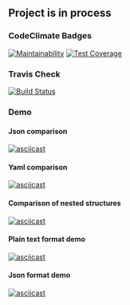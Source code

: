 <h2>Project is in process</h2>

<h3>CodeClimate Badges</h3>

[![Maintainability](https://api.codeclimate.com/v1/badges/95b4136a63034cb354ee/maintainability)](https://codeclimate.com/github/whitehamster26/python-project-lvl2/maintainability) [![Test Coverage](https://api.codeclimate.com/v1/badges/95b4136a63034cb354ee/test_coverage)](https://codeclimate.com/github/whitehamster26/python-project-lvl2/test_coverage)

<h3>Travis Check</h3>

[![Build Status](https://travis-ci.org/whitehamster26/python-project-lvl2.svg?branch=master)](https://travis-ci.org/whitehamster26/python-project-lvl2)

<h3>Demo</h3>

<h4>Json comparison</h4>

[![asciicast](https://asciinema.org/a/xyYxx7vzB43SnRGfR0XZZTbyQ.svg)](https://asciinema.org/a/xyYxx7vzB43SnRGfR0XZZTbyQ)

<h4>Yaml comparison</h4>

[![asciicast](https://asciinema.org/a/nWE8DUCD65IK838nGawiJznVM.svg)](https://asciinema.org/a/nWE8DUCD65IK838nGawiJznVM)

<h4>Comparison of nested structures</h4>

[![asciicast](https://asciinema.org/a/m9ifVQ6qxjAJjUFyc3jl7AjnG.svg)](https://asciinema.org/a/m9ifVQ6qxjAJjUFyc3jl7AjnG)

<h4>Plain text format demo</h4>

[![asciicast](https://asciinema.org/a/nqySFLZ6i4mdFbvpS9uCXXiRq.svg)](https://asciinema.org/a/nqySFLZ6i4mdFbvpS9uCXXiRq)

<h4>Json format demo</h4>

[![asciicast](https://asciinema.org/a/aBUNdnQIw5teZln9cHKMdaVbG.svg)](https://asciinema.org/a/aBUNdnQIw5teZln9cHKMdaVbG)